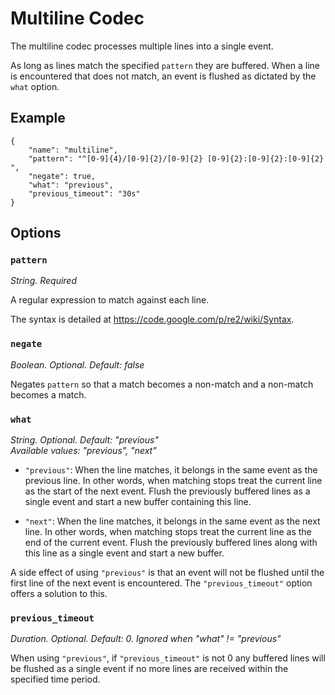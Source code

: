 # Multiline Codec

The multiline codec processes multiple lines into a single event.

As long as lines match the specified `pattern` they are buffered. When a line is
encountered that does not match, an event is flushed as dictated by the `what`
option.

## Example

	{
		"name": "multiline",
		"pattern": "^[0-9]{4}/[0-9]{2}/[0-9]{2} [0-9]{2}:[0-9]{2}:[0-9]{2} ",
		"negate": true,
		"what": "previous",
		"previous_timeout": "30s"
	}

## Options

### `pattern`

*String. Required*

A regular expression to match against each line.

The syntax is detailed at https://code.google.com/p/re2/wiki/Syntax.

### `negate`

*Boolean. Optional. Default: false*

Negates `pattern` so that a match becomes a non-match and a non-match becomes a
match.

### `what`

*String. Optional. Default: "previous"  
Available values: "previous", "next"*

* `"previous"`: When the line matches, it belongs in the same event as the
previous line. In other words, when matching stops treat the current line as the
start of the next event. Flush the previously buffered lines as a single event
and start a new buffer containing this line.

* `"next"`: When the line matches, it belongs in the same event as the next
line. In other words, when matching stops treat the current line as the end of
the current event. Flush the previously buffered lines along with this line as a
single event and start a new buffer.

A side effect of using `"previous"` is that an event will not be flushed until
the first line of the next event is encountered. The `"previous_timeout"` option
offers a solution to this.

### `previous_timeout`

*Duration. Optional. Default: 0. Ignored when "what" != "previous"*

When using `"previous"`, if `"previous_timeout"` is not 0 any buffered lines
will be flushed as a single event if no more lines are received within the
specified time period.
